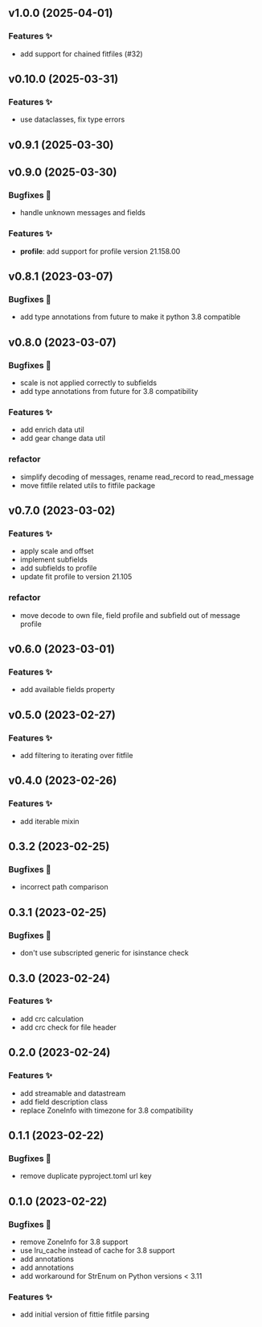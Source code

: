 ## v1.0.0 (2025-04-01)

### Features ✨

- add support for chained fitfiles (#32)

## v0.10.0 (2025-03-31)

### Features ✨

- use dataclasses, fix type errors

## v0.9.1 (2025-03-30)

## v0.9.0 (2025-03-30)

### Bugfixes 🐛

- handle unknown messages and fields

### Features ✨

- **profile**: add support for profile version 21.158.00

## v0.8.1 (2023-03-07)

### Bugfixes 🐛

- add type annotations from future to make it python 3.8 compatible

## v0.8.0 (2023-03-07)

### Bugfixes 🐛

- scale is not applied correctly to subfields
- add type annotations from future for 3.8 compatibility

### Features ✨

- add enrich data util
- add gear change data util

### refactor

- simplify decoding of messages, rename read_record to read_message
- move fitfile related utils to fitfile package

## v0.7.0 (2023-03-02)

### Features ✨

- apply scale and offset
- implement subfields
- add subfields to profile
- update fit profile to version 21.105

### refactor

- move decode to own file, field profile and subfield out of message profile

## v0.6.0 (2023-03-01)

### Features ✨

- add available fields property

## v0.5.0 (2023-02-27)

### Features ✨

- add filtering to iterating over fitfile

## v0.4.0 (2023-02-26)

### Features ✨

- add iterable mixin

## 0.3.2 (2023-02-25)

### Bugfixes 🐛

- incorrect path comparison

## 0.3.1 (2023-02-25)

### Bugfixes 🐛

- don't use subscripted generic for isinstance check

## 0.3.0 (2023-02-24)

### Features ✨

- add crc calculation
- add crc check for file header

## 0.2.0 (2023-02-24)

### Features ✨

- add streamable and datastream
- add field description class
- replace ZoneInfo with timezone for 3.8 compatibility

## 0.1.1 (2023-02-22)

### Bugfixes 🐛

- remove duplicate pyproject.toml url key

## 0.1.0 (2023-02-22)

### Bugfixes 🐛

- remove ZoneInfo for 3.8 support
- use lru_cache instead of cache for 3.8 support
- add annotations
- add annotations
- add workaround for StrEnum on Python versions < 3.11

### Features ✨

- add initial version of fittie fitfile parsing
